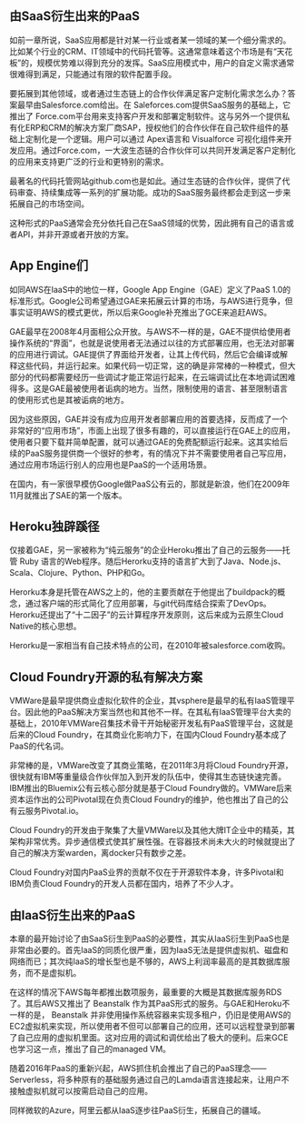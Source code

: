 ## 由SaaS衍生出来的PaaS

如前一章所说，SaaS应用都是针对某一行业或者某一领域的某一个细分需求的。比如某个行业的CRM、IT领域中的代码托管等。这通常意味着这个市场是有“天花板”的，规模优势难以得到充分的发挥。SaaS应用模式中，用户的自定义需求通常很难得到满足，只能通过有限的软件配置手段。

要拓展到其他领域，或者通过生态链上的合作伙伴满足客户定制化需求怎么办？答案最早由Salesforce.com给出。在 Saleforces.com提供SaaS服务的基础上，它推出了 Force.com平台用来支持客户开发和部署定制软件。这与另外一个提供私有化ERP和CRM的解决方案厂商SAP，授权他们的合作伙伴在自己软件组件的基础上定制化是一个逻辑。用户可以通过 Apex语言和 Visualforce 可视化组件来开发应用。通过Force.com，一大波生态链的合作伙伴可以共同开发满足客户定制化的应用来支持更广泛的行业和更特别的需求。

最著名的代码托管网站github.com也是如此。通过生态链的合作伙伴，提供了代码审查、持续集成等一系列的扩展功能。成功的SaaS服务最终都会走到这一步来拓展自己的市场空间。

这种形式的PaaS通常会充分依托自己在SaaS领域的优势，因此拥有自己的语言或者API，并非开源或者开放的方案。

## App Engine们

如同AWS在IaaS中的地位一样，Google App Engine（GAE）定义了PaaS 1.0的标准形式。Google公司希望通过GAE来拓展云计算的市场，与AWS进行竞争，但事实证明AWS的模式更优，所以后来Google补充推出了GCE来追赶AWS。

GAE最早在2008年4月面相公众开放。与AWS不一样的是，GAE不提供给使用者操作系统的“界面”，也就是说使用者无法通过以往的方式部署应用，也无法对部署的应用进行调试。GAE提供了界面给开发者，让其上传代码，然后它会编译或解释这些代码，并运行起来。如果代码一切正常，这的确是非常棒的一种模式，但大部分的代码都需要经历一些调试才能正常运行起来，在云端调试比在本地调试困难得多。这是GAE最被使用者诟病的地方。当然，限制使用的语言、甚至限制语言的使用形式也是其被诟病的地方。

因为这些原因，GAE并没有成为应用开发者部署应用的首要选择，反而成了一个非常好的“应用市场”，市面上出现了很多有趣的，可以直接运行在GAE上的应用，使用者只要下载并简单配置，就可以通过GAE的免费配额运行起来。这其实给后续的PaaS服务提供商一个很好的参考，有的情况下并不需要使用者自己写应用，通过应用市场运行别人的应用也是PaaS的一个适用场景。

在国内，有一家很早模仿Google做PaaS公有云的，那就是新浪，他们在2009年11月就推出了SAE的第一个版本。

## Heroku独辟蹊径

仅接着GAE，另一家被称为“纯云服务”的企业Heroku推出了自己的云服务——托管 Ruby 语言的Web程序。随后Herorku支持的语言扩大到了Java、Node.js、Scala、Clojure、Python、PHP和Go。

Herorku本身是托管在AWS之上的，他的主要贡献在于他提出了buildpack的概念，通过客户端的形式简化了应用部署，与git代码库结合探索了DevOps。Herorku还提出了“十二因子”的云计算程序开发原则，这后来成为云原生Cloud Native的核心思想。

Herorku是一家相当有自己技术特点的公司，在2010年被salesforce.com收购。

## Cloud Foundry开源的私有解决方案

VMWare是最早提供商业虚拟化软件的企业，其vsphere是最早的私有IaaS管理平台。因此他的PaaS解决方案当然也和其他不一样。在其私有IaaS管理平台大卖的基础上，2010年VMWare召集技术骨干开始秘密开发私有PaaS管理平台，这就是后来的Cloud Foundry，在其商业化影响力下，在国内Cloud Foundry基本成了PaaS的代名词。

非常棒的是，VMWare改变了其商业策略，在2011年3月将Cloud Foundry开源，很快就有IBM等重量级合作伙伴加入到开发的队伍中，使得其生态链快速完善。IBM推出的Bluemix公有云核心部分就是基于Cloud Foundry做的。VMWare后来资本运作出的公司Pivotal现在负责Cloud Foundry的维护，他也推出了自己的公有云服务Pivotal.io。

Cloud Foundry的开发由于聚集了大量VMWare以及其他大牌IT企业中的精英，其架构非常优秀。异步通信模式使其扩展性强。在容器技术尚未大火的时候就提出了自己的解决方案warden，离docker只有数步之差。

Cloud Foundry对国内PaaS业界的贡献不仅在于开源软件本身，许多Pivotal和IBM负责Cloud Foundry的开发人员都在国内，培养了不少人才。

## 由IaaS衍生出来的PaaS

本章的最开始讨论了由SaaS衍生到PaaS的必要性，其实从IaaS衍生到PaaS也是非常由必要的。首先IaaS的同质化很严重，因为IaaS无法是提供虚拟机、磁盘和网络而已；其次纯IaaS的增长型也是不够的，AWS上利润率最高的是其数据库服务，而不是虚拟机。

在这样的情况下AWS每年都推出数项服务，最重要的大概是其数据库服务RDS了。其后AWS又推出了 Beanstalk 作为其PaaS形式的服务。与GAE和Heroku不一样的是， Beanstalk 并非使用操作系统容器来实现多租户，仍旧是使用AWS的EC2虚拟机来实现，所以使用者不但可以部署自己的应用，还可以远程登录到部署了自己应用的虚拟机里面。这对应用的调试和调优给出了极大的便利。后来GCE也学习这一点，推出了自己的managed VM。

随着2016年PaaS的重新兴起，AWS抓住机会推出了自己的PaaS理念——Serverless，将多种原有的基础服务通过自己的Lamda语言连接起来，让用户不接触虚拟机就可以按需启动自己的应用。

同样微软的Azure，阿里云都从IaaS逐步往PaaS衍生，拓展自己的疆域。

